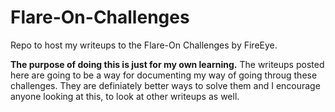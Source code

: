 # Flare-On-Challenges
Repo to host my writeups to the Flare-On Challenges by FireEye. 

**The purpose of doing this is just for my own learning.** The writeups posted here are going to be a way for documenting my way of going throug these challenges. They are definiately better ways to solve them and I encourage anyone looking at this, to look at other writeups as well. 

